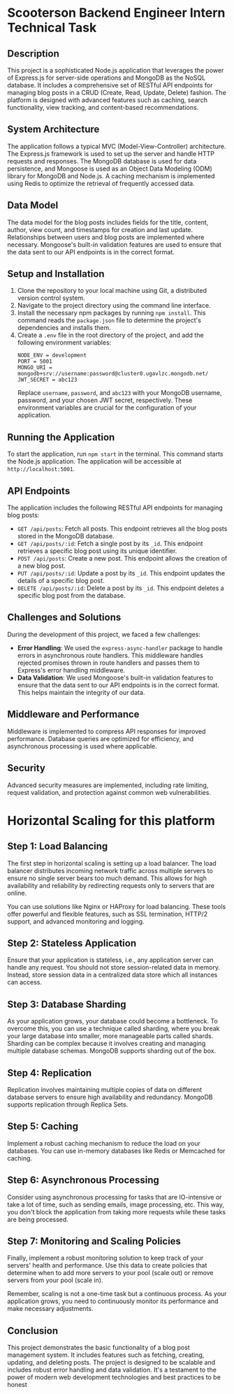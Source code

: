 # Scooterson Backend Engineer Intern Technical Task

## Description
This project is a sophisticated Node.js application that leverages the power of Express.js for server-side operations and MongoDB as the NoSQL database. It includes a comprehensive set of RESTful API endpoints for managing blog posts in a CRUD (Create, Read, Update, Delete) fashion. The platform is designed with advanced features such as caching, search functionality, view tracking, and content-based recommendations.


## System Architecture
The application follows a typical MVC (Model-View-Controller) architecture. The Express.js framework is used to set up the server and handle HTTP requests and responses. The MongoDB database is used for data persistence, and Mongoose is used as an Object Data Modeling (ODM) library for MongoDB and Node.js. A caching mechanism is implemented using Redis to optimize the retrieval of frequently accessed data.

## Data Model
The data model for the blog posts includes fields for the title, content, author, view count, and timestamps for creation and last update. Relationships between users and blog posts are implemented where necessary. Mongoose's built-in validation features are used to ensure that the data sent to our API endpoints is in the correct format.

## Setup and Installation

1. Clone the repository to your local machine using Git, a distributed version control system.
2. Navigate to the project directory using the command line interface.
3. Install the necessary npm packages by running `npm install`. This command reads the `package.json` file to determine the project's dependencies and installs them.
4. Create a `.env` file in the root directory of the project, and add the following environment variables:
    ```
    NODE_ENV = development
    PORT = 5001
    MONGO_URI = mongodb+srv://username:password@cluster0.ugavlzc.mongodb.net/
    JWT_SECRET = abc123
    ```
    Replace `username`, `password`, and `abc123` with your MongoDB username, password, and your chosen JWT secret, respectively. These environment variables are crucial for the configuration of your application.

## Running the Application

To start the application, run `npm start` in the terminal. This command starts the Node.js application. The application will be accessible at `http://localhost:5001`.

## API Endpoints

The application includes the following RESTful API endpoints for managing blog posts:

- `GET /api/posts`: Fetch all posts. This endpoint retrieves all the blog posts stored in the MongoDB database.
- `GET /api/posts/:id`: Fetch a single post by its `_id`. This endpoint retrieves a specific blog post using its unique identifier.
- `POST /api/posts`: Create a new post. This endpoint allows the creation of a new blog post.
- `PUT /api/posts/:id`: Update a post by its `_id`. This endpoint updates the details of a specific blog post.
- `DELETE /api/posts/:id`: Delete a post by its `_id`. This endpoint deletes a specific blog post from the database.

## Challenges and Solutions

During the development of this project, we faced a few challenges:

- **Error Handling**: We used the `express-async-handler` package to handle errors in asynchronous route handlers. This middleware handles rejected promises thrown in route handlers and passes them to Express's error handling middleware.
- **Data Validation**: We used Mongoose's built-in validation features to ensure that the data sent to our API endpoints is in the correct format. This helps maintain the integrity of our data.

## Middleware and Performance
Middleware is implemented to compress API responses for improved performance. Database queries are optimized for efficiency, and asynchronous processing is used where applicable.

## Security
Advanced security measures are implemented, including rate limiting, request validation, and protection against common web vulnerabilities.

# Horizontal Scaling for this platform

## Step 1: Load Balancing
The first step in horizontal scaling is setting up a load balancer. The load balancer distributes incoming network traffic across multiple servers to ensure no single server bears too much demand. This allows for high availability and reliability by redirecting requests only to servers that are online.

You can use solutions like Nginx or HAProxy for load balancing. These tools offer powerful and flexible features, such as SSL termination, HTTP/2 support, and advanced monitoring and logging.

## Step 2: Stateless Application
Ensure that your application is stateless, i.e., any application server can handle any request. You should not store session-related data in memory. Instead, store session data in a centralized data store which all instances can access.

## Step 3: Database Sharding
As your application grows, your database could become a bottleneck. To overcome this, you can use a technique called sharding, where you break your large database into smaller, more manageable parts called shards. Sharding can be complex because it involves creating and managing multiple database schemas. MongoDB supports sharding out of the box.

## Step 4: Replication
Replication involves maintaining multiple copies of data on different database servers to ensure high availability and redundancy. MongoDB supports replication through Replica Sets.

## Step 5: Caching
Implement a robust caching mechanism to reduce the load on your databases. You can use in-memory databases like Redis or Memcached for caching.

## Step 6: Asynchronous Processing
Consider using asynchronous processing for tasks that are IO-intensive or take a lot of time, such as sending emails, image processing, etc. This way, you don't block the application from taking more requests while these tasks are being processed.

## Step 7: Monitoring and Scaling Policies
Finally, implement a robust monitoring solution to keep track of your servers' health and performance. Use this data to create policies that determine when to add more servers to your pool (scale out) or remove servers from your pool (scale in).

Remember, scaling is not a one-time task but a continuous process. As your application grows, you need to continuously monitor its performance and make necessary adjustments.

## Conclusion

This project demonstrates the basic functionality of a blog post management system. It includes features such as fetching, creating, updating, and deleting posts. The project is designed to be scalable and includes robust error handling and data validation. It's a testament to the power of modern web development technologies and best practices to be honest
